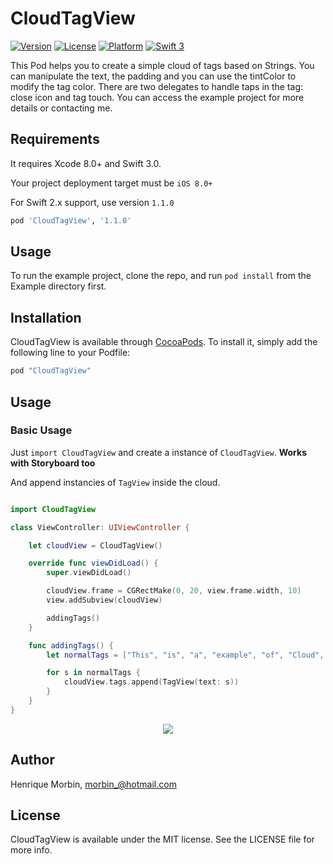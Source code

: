 # CloudTagView

[![Version](https://img.shields.io/cocoapods/v/CloudTagView.svg?style=flat)](http://cocoapods.org/pods/CloudTagView)
[![License](https://img.shields.io/cocoapods/l/CloudTagView.svg?style=flat)](http://cocoapods.org/pods/CloudTagView)
[![Platform](https://img.shields.io/cocoapods/p/CloudTagView.svg?style=flat)](http://cocoapods.org/pods/CloudTagView)
[![Swift 3](https://img.shields.io/badge/Swift-3.0-brightgreen.svg)](https://swift.org)

This Pod helps you to create a simple cloud of tags based on Strings. You can manipulate the text, the padding and you can use the tintColor to modify the tag color. There are two delegates to handle taps in the tag: close icon and tag touch. You can access the example project for more details or contacting me.

## Requirements

It requires Xcode 8.0+ and Swift 3.0.

Your project deployment target must be `iOS 8.0+`

For Swift 2.x support, use version `1.1.0`

```ruby
pod 'CloudTagView', '1.1.0'
```

## Usage

To run the example project, clone the repo, and run `pod install` from the Example directory first.

## Installation

CloudTagView is available through [CocoaPods](http://cocoapods.org). To install
it, simply add the following line to your Podfile:

```ruby
pod "CloudTagView"
```

## Usage

### Basic Usage
Just `import CloudTagView` and create a instance of `CloudTagView`. **Works with Storyboard too**

And append instancies of `TagView` inside the cloud.
```swift

import CloudTagView

class ViewController: UIViewController {

    let cloudView = CloudTagView()

    override func viewDidLoad() {
        super.viewDidLoad()

        cloudView.frame = CGRectMake(0, 20, view.frame.width, 10)
        view.addSubview(cloudView)

        addingTags()
    }

    func addingTags() {
        let normalTags = ["This", "is", "a", "example", "of", "Cloud", "Tag", "View"]

        for s in normalTags {
            cloudView.tags.append(TagView(text: s))
        }
    }
}
```

<p align="center"><img src ="https://github.com/Morbix/CloudTagView/raw/master/Screenshot3.png" /></p>

## Author

Henrique Morbin, morbin_@hotmail.com

## License

CloudTagView is available under the MIT license. See the LICENSE file for more info.
